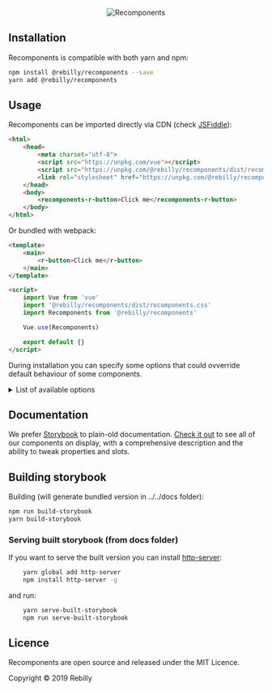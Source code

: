 <p align="center">
    <img alt="Recomponents" src="https://media.giphy.com/media/Up1Otz0EISNQcDGmlc/giphy.gif">
</p>

## Installation

Recomponents is compatible with both yarn and npm:

```bash
npm install @rebilly/recomponents --save
yarn add @rebilly/recomponents
```

## Usage

Recomponents can be imported directly via CDN (check [JSFiddle](https://jsfiddle.net/kjz0h3pb/)):

```html
<html>
    <head>
        <meta charset="utf-8">
        <script src="https://unpkg.com/vue"></script>
        <script src="https://unpkg.com/@rebilly/recomponents/dist/recomponents.js"></script>
        <link rel="stylesheet" href="https://unpkg.com/@rebilly/recomponents/dist/recomponents.css">
    </head>
    <body>
        <recomponents-r-button>Click me</recomponents-r-button>
    </body>
</html>
```

Or bundled with webpack:

```html
<template>
    <main>
        <r-button>Click me</r-button>
    </main>
</template>

<script>
    import Vue from 'vue'
    import '@rebilly/recomponents/dist/recomponents.css'
    import Recomponents from '@rebilly/recomponents'

    Vue.use(Recomponents)

    export default {}
</script>
```

During installation you can specify some options that could ovverride default behaviour of some components.

<details>
  <summary>List of available options</summary>

  * `ErrorHandler` - [Handler](https://github.com/Rebilly/rebilly-recomponents/blob/master/packages/recomponents/src/common/helpers/default-error-handler.js) to convert any server / client error into user-friendly message that can be displayed via RToast
  * `allowToastCloseButton` - Add ability to close all RToast messages by default
</details>

## Documentation

We prefer [Storybook](https://storybook.js.org/) to plain-old documentation. [Check it out](https://recomponents.rebilly.com/) to see all of our components on display, with a comprehensive description and the ability to tweak properties and slots.

## Building storybook
Building (will generate bundled version in ../../docs folder):

```bash
npm run build-storybook
yarn build-storybook
```

### Serving built storybook (from docs folder)

If you want to serve the built version you can install [http-server](https://www.npmjs.com/package/http-server):

```bash
    yarn global add http-server
    npm install http-server -g
```

and run: 
```bash
    yarn serve-built-storybook
    npm run serve-built-storybook
```
## Licence

Recomponents are open source and released under the MIT Licence.

Copyright © 2019 Rebilly
